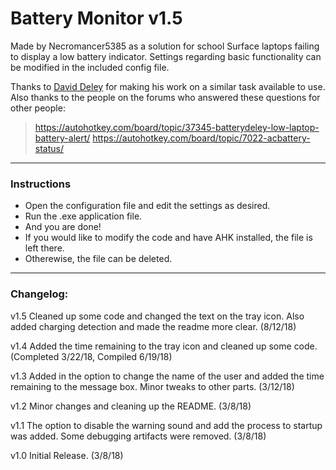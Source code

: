 # Battery Monitor v1.5

Made by Necromancer5385 as a solution for school Surface laptops failing to display a low battery indicator. Settings regarding basic functionality can be modified in the included config file.

Thanks to [David Deley](http://members.cox.net/deleyd/) for making his work on a similar task available to use. Also thanks to the people on the forums who answered these questions for other people:
>https://autohotkey.com/board/topic/37345-batterydeley-low-laptop-battery-alert/
>https://autohotkey.com/board/topic/7022-acbattery-status/

-------------

### Instructions
- Open the configuration file and edit the settings as desired.
- Run the .exe application file.
- And you are done!
- If you would like to modify the code and have AHK installed, the file is left there. 
- Otherewise, the file can be deleted.

-------------

### Changelog:

v1.5 Cleaned up some code and changed the text on the tray icon. Also added charging detection and made the readme more clear. (8/12/18)

v1.4 Added the time remaining to the tray icon and cleaned up some code. (Completed 3/22/18, Compiled 6/19/18)

v1.3 Added in the option to change the name of the user and added the time remaining to the message box. Minor tweaks to other parts. (3/12/18)

v1.2 Minor changes and cleaning up the README. (3/8/18)

v1.1 The option to disable the warning sound and add the process to startup was added. Some debugging artifacts were removed. (3/8/18)

v1.0 Initial Release. (3/8/18)
